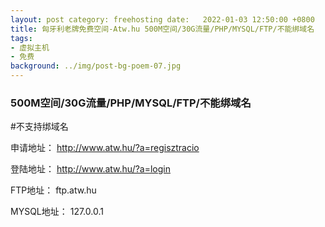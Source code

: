 ```yaml
---
layout: post category: freehosting date:   2022-01-03 12:50:00 +0800
title: 匈牙利老牌免费空间-Atw.hu 500M空间/30G流量/PHP/MYSQL/FTP/不能绑域名
tags:
- 虚拟主机
- 免费
background: ../img/post-bg-poem-07.jpg
---
```


### 500M空间/30G流量/PHP/MYSQL/FTP/不能绑域名

#不支持绑域名

申请地址：
http://www.atw.hu/?a=regisztracio

登陆地址：
http://www.atw.hu/?a=login

FTP地址：
ftp.atw.hu

MYSQL地址：
127.0.0.1